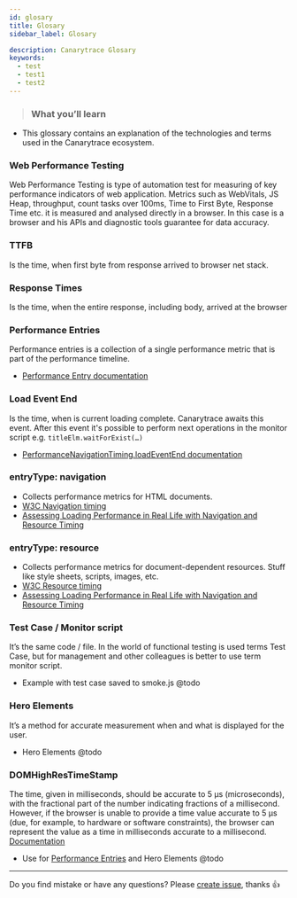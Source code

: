 ```yaml
---
id: glosary
title: Glosary
sidebar_label: Glosary

description: Canarytrace Glosary
keywords:
  - test
  - test1
  - test2
---
```


> ### What you’ll learn
- This glossary contains an explanation of the technologies and terms used in the Canarytrace ecosystem.

### Web Performance Testing

Web Performance Testing is type of automation test for measuring of key performance indicators of web application. Metrics such as WebVitals, JS Heap, throughput, count tasks over 100ms, Time to First Byte, Response Time etc. it is  measured and analysed directly in a browser. 
In this case is a browser and his APIs and diagnostic tools guarantee for data accuracy.

### TTFB

Is the time, when first byte from response arrived to browser net stack.

### Response Times

Is the time, when the entire response, including body, arrived at the browser

### Performance Entries

Performance entries is a collection of a single performance metric that is part of the performance timeline.
- [Performance Entry documentation](https://developer.mozilla.org/en-US/docs/Web/API/PerformanceEntry)

### Load Event End

Is the time, when is current loading complete. Canarytrace awaits this event. After this event it's possible to perform next operations in the monitor script e.g. `titleElm.waitForExist(…)`
- [PerformanceNavigationTiming.loadEventEnd documentation](https://developer.mozilla.org/en-US/docs/Web/API/PerformanceNavigationTiming/loadEventEnd)

### entryType: navigation
- Collects performance metrics for HTML documents.
- [W3C Navigation timing](https://w3c.github.io/navigation-timing/)
- [Assessing Loading Performance in Real Life with Navigation and Resource Timing](https://developers.google.com/web/fundamentals/performance/navigation-and-resource-timing)

### entryType: resource
- Collects performance metrics for document-dependent resources. Stuff like style sheets, scripts, images, etc.
- [W3C Resource timing](https://w3c.github.io/resource-timing/)
- [Assessing Loading Performance in Real Life with Navigation and Resource Timing](https://developers.google.com/web/fundamentals/performance/navigation-and-resource-timing)

### Test Case / Monitor script

It’s the same code / file. In the world of functional testing is used terms Test Case, but for management and other colleagues is better to use term monitor script.
- Example with test case saved to smoke.js  @todo

### Hero Elements

It’s a method for accurate measurement when and what is displayed for the user.
- Hero Elements @todo

### DOMHighResTimeStamp

The time, given in milliseconds, should be accurate to 5 µs (microseconds), with the fractional part of the number indicating fractions of a millisecond. However, if the browser is unable to provide a time value accurate to 5 µs (due, for example, to hardware or software constraints), the browser can represent the value as a time in milliseconds accurate to a millisecond. [Documentation](https://developer.mozilla.org/en-US/docs/Web/API/DOMHighResTimeStamp)

- Use for [Performance Entries](https://canarytrace.atlassian.net/wiki/spaces/CDD/pages/192315512/Performance+Entries) and Hero Elements @todo

---

Do you find mistake or have any questions? Please [create issue](https://github.com/canarytrace/documentation/issues/new/choose), thanks 👍
